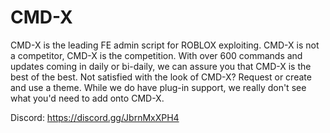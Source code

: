 # CMD-X
CMD-X is the leading FE admin script for ROBLOX exploiting. CMD-X is not a competitor, CMD-X is the competition.
With over 600 commands and updates coming in daily or bi-daily, we can assure you that CMD-X is the best of the best.
Not satisfied with the look of CMD-X? Request or create and use a theme.
While we do have plug-in support, we really don't see what you'd need to add onto CMD-X.

Discord: https://discord.gg/JbrnMxXPH4
